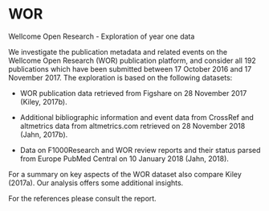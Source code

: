 # WOR
Wellcome Open Research - Exploration of year one data


We investigate the publication metadata and related events on the Wellcome Open Research (WOR) publication platform, and consider all 192 publications which have been submitted between 17 October 2016 and 17 November 2017. The exploration is based on the following datasets:

* WOR publication data retrieved from Figshare on 28 November 2017 (Kiley, 2017b).

* Additional bibliographic information and event data from CrossRef and altmetrics data from altmetrics.com retrieved on 28 November 2018 (Jahn, 2017b).

* Data on F1000Research and WOR review reports and their status parsed from Europe PubMed Central on 10 January 2018 (Jahn, 2018).

For a summary on key aspects of the WOR dataset also compare Kiley (2017a). Our analysis offers some additional insights.

For the references please consult the report. 

